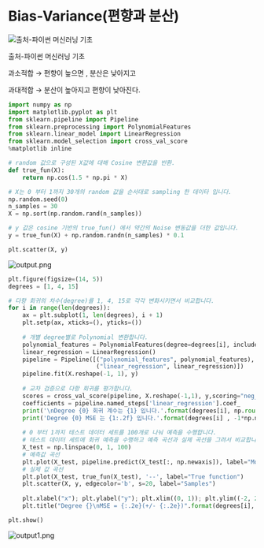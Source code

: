 # Bias-Variance(편향과 분산)



![출처-파이썬 머신러닝 기초](https://user-images.githubusercontent.com/95261734/167057007-b47f3ad4-ede9-487b-aa82-2026534da66c.png)

출처-파이썬 머신러닝 기초

과소적합 → 편향이 높으면 , 분산은 낮아지고

과대적합 → 분산이 높아지고 편향이 낮아진다.

```python
import numpy as np
import matplotlib.pyplot as plt
from sklearn.pipeline import Pipeline
from sklearn.preprocessing import PolynomialFeatures
from sklearn.linear_model import LinearRegression
from sklearn.model_selection import cross_val_score
%matplotlib inline

# random 값으로 구성된 X값에 대해 Cosine 변환값을 반환. 
def true_fun(X):
    return np.cos(1.5 * np.pi * X)

# X는 0 부터 1까지 30개의 random 값을 순서대로 sampling 한 데이타 입니다.  
np.random.seed(0)
n_samples = 30
X = np.sort(np.random.rand(n_samples))

# y 값은 cosine 기반의 true_fun() 에서 약간의 Noise 변동값을 더한 값입니다. 
y = true_fun(X) + np.random.randn(n_samples) * 0.1

plt.scatter(X, y)
```

![output.png](https://user-images.githubusercontent.com/95261734/167057003-26304de3-4b11-46b7-9cc7-48cacd08fd4e.png)

```python
plt.figure(figsize=(14, 5))
degrees = [1, 4, 15]

# 다항 회귀의 차수(degree)를 1, 4, 15로 각각 변화시키면서 비교합니다. 
for i in range(len(degrees)):
    ax = plt.subplot(1, len(degrees), i + 1)
    plt.setp(ax, xticks=(), yticks=())
    
    # 개별 degree별로 Polynomial 변환합니다. 
    polynomial_features = PolynomialFeatures(degree=degrees[i], include_bias=False)
    linear_regression = LinearRegression()
    pipeline = Pipeline([("polynomial_features", polynomial_features),
                         ("linear_regression", linear_regression)])
    pipeline.fit(X.reshape(-1, 1), y)
    
    # 교차 검증으로 다항 회귀를 평가합니다. 
    scores = cross_val_score(pipeline, X.reshape(-1,1), y,scoring="neg_mean_squared_error", cv=10)
    coefficients = pipeline.named_steps['linear_regression'].coef_
    print('\nDegree {0} 회귀 계수는 {1} 입니다.'.format(degrees[i], np.round(coefficients),2))
    print('Degree {0} MSE 는 {1:.2f} 입니다.'.format(degrees[i] , -1*np.mean(scores)))
    
    # 0 부터 1까지 테스트 데이터 세트를 100개로 나눠 예측을 수행합니다. 
    # 테스트 데이터 세트에 회귀 예측을 수행하고 예측 곡선과 실제 곡선을 그려서 비교합니다.  
    X_test = np.linspace(0, 1, 100)
    # 예측값 곡선
    plt.plot(X_test, pipeline.predict(X_test[:, np.newaxis]), label="Model") 
    # 실제 값 곡선
    plt.plot(X_test, true_fun(X_test), '--', label="True function")
    plt.scatter(X, y, edgecolor='b', s=20, label="Samples")
    
    plt.xlabel("x"); plt.ylabel("y"); plt.xlim((0, 1)); plt.ylim((-2, 2)); plt.legend(loc="best")
    plt.title("Degree {}\nMSE = {:.2e}(+/- {:.2e})".format(degrees[i], -scores.mean(), scores.std()))

plt.show()
```

![output1.png](https://user-images.githubusercontent.com/95261734/167057004-e199801d-7ac6-47d0-a483-3bac2c2a966e.png)
